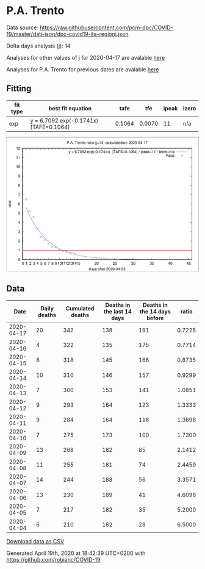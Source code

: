 # P.A. Trento

Data source: https://raw.githubusercontent.com/pcm-dpc/COVID-19/master/dati-json/dpc-covid19-ita-regioni.json

Delta days analysis (j): 14

Analyses for other values of j for 2020-04-17 are avalable [here](../2020-04-17/README.md)

Analyses for P.A. Trento for previous dates are avalable [here](../README.md)

## Fitting 
|fit type|best fit equation|tafe|tfe|ipeak|izero|
|-------|-----|--------|------|---|---|
|exp|y = 6.7092 exp(-0.1741x)  [TAFE=0.1064]|0.1064|0.0070|11|n/a|

![Plot](COVID-19_p.a._trento_j14_2020-04-17.png)

## Data
|Date|Daily deaths|Cumulated deaths|Deaths in the last 14 days|Deaths in the 14 days before|ratio|
|----|----------|-----------|-------|--------------------|-----|
|2020-04-17|20|342|138|191|0.7225|
|2020-04-16|4|322|135|175|0.7714|
|2020-04-15|8|318|145|166|0.8735|
|2020-04-14|10|310|146|157|0.9299|
|2020-04-13|7|300|153|141|1.0851|
|2020-04-12|9|293|164|123|1.3333|
|2020-04-11|9|284|164|118|1.3898|
|2020-04-10|7|275|173|100|1.7300|
|2020-04-09|13|268|182|85|2.1412|
|2020-04-08|11|255|181|74|2.4459|
|2020-04-07|14|244|188|56|3.3571|
|2020-04-06|13|230|189|41|4.6098|
|2020-04-05|7|217|182|35|5.2000|
|2020-04-04|6|210|182|28|6.5000|

[Download data as CSV](COVID-19_p.a._trento_j14_2020-04-17.csv)

Generated April 19th, 2020 at 18:42:39 UTC+0200 with https://github.com/robianc/COVID-19
